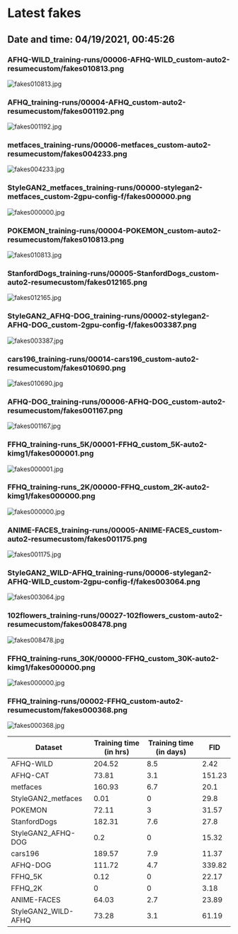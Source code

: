 # Latest fakes
## Date and time: 04/19/2021, 00:45:26
### AFHQ-WILD_training-runs/00006-AFHQ-WILD_custom-auto2-resumecustom/fakes010813.png
![fakes010813.jpg](https://i.ibb.co/K7M7W9N/c330c129e414.jpg "AFHQ-WILD_training-runs/00006-AFHQ-WILD_custom-auto2-resumecustom/fakes010813.png")

### AFHQ_training-runs/00004-AFHQ_custom-auto2-resumecustom/fakes001192.png
![fakes001192.jpg](https://i.ibb.co/hcBSP6j/c858fe2fa766.jpg "AFHQ_training-runs/00004-AFHQ_custom-auto2-resumecustom/fakes001192.png")

### metfaces_training-runs/00006-metfaces_custom-auto2-resumecustom/fakes004233.png
![fakes004233.jpg](https://i.ibb.co/4JY7JFF/dda681e974be.jpg "metfaces_training-runs/00006-metfaces_custom-auto2-resumecustom/fakes004233.png")

### StyleGAN2_metfaces_training-runs/00000-stylegan2-metfaces_custom-2gpu-config-f/fakes000000.png
![fakes000000.jpg](https://i.ibb.co/Gt3gGNH/13ea1116bbce.jpg "StyleGAN2_metfaces_training-runs/00000-stylegan2-metfaces_custom-2gpu-config-f/fakes000000.png")

### POKEMON_training-runs/00004-POKEMON_custom-auto2-resumecustom/fakes010813.png
![fakes010813.jpg](https://i.ibb.co/Kj9RMLX/cf542318d194.jpg "POKEMON_training-runs/00004-POKEMON_custom-auto2-resumecustom/fakes010813.png")

### StanfordDogs_training-runs/00005-StanfordDogs_custom-auto2-resumecustom/fakes012165.png
![fakes012165.jpg](https://i.ibb.co/fHdpVh1/3fd225242f76.jpg "StanfordDogs_training-runs/00005-StanfordDogs_custom-auto2-resumecustom/fakes012165.png")

### StyleGAN2_AFHQ-DOG_training-runs/00002-stylegan2-AFHQ-DOG_custom-2gpu-config-f/fakes003387.png
![fakes003387.jpg](https://i.ibb.co/Hq7r3rs/dea2920af658.jpg "StyleGAN2_AFHQ-DOG_training-runs/00002-stylegan2-AFHQ-DOG_custom-2gpu-config-f/fakes003387.png")

### cars196_training-runs/00014-cars196_custom-auto2-resumecustom/fakes010690.png
![fakes010690.jpg](https://i.ibb.co/tKJfFKr/7661a6ca5db3.jpg "cars196_training-runs/00014-cars196_custom-auto2-resumecustom/fakes010690.png")

### AFHQ-DOG_training-runs/00006-AFHQ-DOG_custom-auto2-resumecustom/fakes001167.png
![fakes001167.jpg](https://i.ibb.co/wSPZRLG/483524321bae.jpg "AFHQ-DOG_training-runs/00006-AFHQ-DOG_custom-auto2-resumecustom/fakes001167.png")

### FFHQ_training-runs_5K/00001-FFHQ_custom_5K-auto2-kimg1/fakes000001.png
![fakes000001.jpg](https://i.ibb.co/QYN35K4/cc422c027bb2.jpg "FFHQ_training-runs_5K/00001-FFHQ_custom_5K-auto2-kimg1/fakes000001.png")

### FFHQ_training-runs_2K/00000-FFHQ_custom_2K-auto2-kimg1/fakes000000.png
![fakes000000.jpg](https://i.ibb.co/vmY9t2s/9a5f7ab025b3.jpg "FFHQ_training-runs_2K/00000-FFHQ_custom_2K-auto2-kimg1/fakes000000.png")

### ANIME-FACES_training-runs/00005-ANIME-FACES_custom-auto2-resumecustom/fakes001175.png
![fakes001175.jpg](https://i.ibb.co/CKMTYWD/94aeb7178877.jpg "ANIME-FACES_training-runs/00005-ANIME-FACES_custom-auto2-resumecustom/fakes001175.png")

### StyleGAN2_WILD-AFHQ_training-runs/00006-stylegan2-AFHQ-WILD_custom-2gpu-config-f/fakes003064.png
![fakes003064.jpg](https://i.ibb.co/JzJTBXz/3affeafe0654.jpg "StyleGAN2_WILD-AFHQ_training-runs/00006-stylegan2-AFHQ-WILD_custom-2gpu-config-f/fakes003064.png")

### 102flowers_training-runs/00027-102flowers_custom-auto2-resumecustom/fakes008478.png
![fakes008478.jpg](https://i.ibb.co/xDsgsWD/329e0de9b835.jpg "102flowers_training-runs/00027-102flowers_custom-auto2-resumecustom/fakes008478.png")

### FFHQ_training-runs_30K/00000-FFHQ_custom_30K-auto2-kimg1/fakes000000.png
![fakes000000.jpg](https://i.ibb.co/y5HhHMr/4cdc70118afa.jpg "FFHQ_training-runs_30K/00000-FFHQ_custom_30K-auto2-kimg1/fakes000000.png")

### FFHQ_training-runs/00002-FFHQ_custom-auto2-resumecustom/fakes000368.png
![fakes000368.jpg](https://i.ibb.co/615vjRL/42383a4c9c7e.jpg "FFHQ_training-runs/00002-FFHQ_custom-auto2-resumecustom/fakes000368.png")

| Dataset             |   Training time (in hrs) |   Training time (in days) |    FID |
|---------------------|--------------------------|---------------------------|--------|
| AFHQ-WILD           |                   204.52 |                       8.5 |   2.42 |
| AFHQ-CAT            |                    73.81 |                       3.1 | 151.23 |
| metfaces            |                   160.93 |                       6.7 |  20.1  |
| StyleGAN2_metfaces  |                     0.01 |                       0   |  29.8  |
| POKEMON             |                    72.11 |                       3   |  31.57 |
| StanfordDogs        |                   182.31 |                       7.6 |  27.8  |
| StyleGAN2_AFHQ-DOG  |                     0.2  |                       0   |  15.32 |
| cars196             |                   189.57 |                       7.9 |  11.37 |
| AFHQ-DOG            |                   111.72 |                       4.7 | 339.82 |
| FFHQ_5K             |                     0.12 |                       0   |  22.17 |
| FFHQ_2K             |                     0    |                       0   |   3.18 |
| ANIME-FACES         |                    64.03 |                       2.7 |  23.89 |
| StyleGAN2_WILD-AFHQ |                    73.28 |                       3.1 |  61.19 |